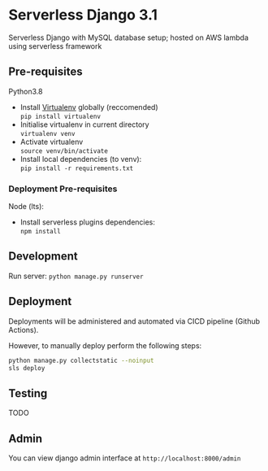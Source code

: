 # Serverless Django 3.1

Serverless Django with MySQL database setup; hosted on AWS lambda using serverless framework

## Pre-requisites

Python3.8

- Install [Virtualenv](https://docs.python.org/3/library/venv.html) globally (reccomended)\
  `pip install virtualenv`
- Initialise virtualenv in current directory\
  `virtualenv venv`
- Activate virtualenv\
  `source venv/bin/activate`
- Install local dependencies (to venv):\
  `pip install -r requirements.txt`

### Deployment Pre-requisites

Node (lts):

- Install serverless plugins dependencies:\
  `npm install`

## Development

Run server: `python manage.py runserver`

## Deployment

Deployments will be administered and automated via CICD pipeline (Github Actions).

However, to manually deploy perform the following steps:

```sh
python manage.py collectstatic --noinput
sls deploy
```

## Testing

TODO

## Admin

You can view django admin interface at `http://localhost:8000/admin`
